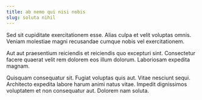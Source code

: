 ```yaml
---
title: ab nemo qui nisi nobis
slug: soluta nihil
---
```


Sed sit cupiditate exercitationem esse. Alias culpa et velit voluptas omnis. Veniam molestiae magni recusandae cumque nobis vel exercitationem.

Aut aut praesentium reiciendis et reiciendis quo excepturi sint. Consectetur facere quaerat velit rem dolorem eos illum dolorum. Laboriosam expedita magnam.

Quisquam consequatur sit. Fugiat voluptas quis aut. Vitae nesciunt sequi. Architecto expedita labore harum animi natus vitae. Impedit dignissimos voluptatem et non consequatur aut. Dolorem nam soluta.
